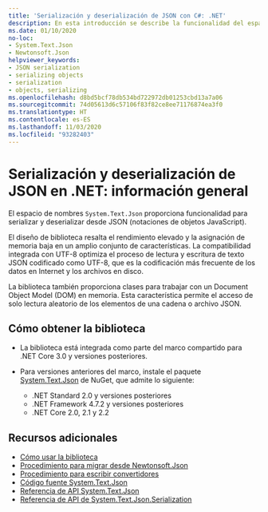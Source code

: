 ```yaml
---
title: 'Serialización y deserialización de JSON con C#: .NET'
description: En esta introducción se describe la funcionalidad del espacio de nombres System.Text.Json para serializar y deserializar con JSON en .NET.
ms.date: 01/10/2020
no-loc:
- System.Text.Json
- Newtonsoft.Json
helpviewer_keywords:
- JSON serialization
- serializing objects
- serialization
- objects, serializing
ms.openlocfilehash: d8bd5bcf78db534bd722972db01253cbd13a7a06
ms.sourcegitcommit: 74d05613d6c57106f83f82ce8ee71176874ea3f0
ms.translationtype: HT
ms.contentlocale: es-ES
ms.lasthandoff: 11/03/2020
ms.locfileid: "93282403"
---
```

# <a name="json-serialization-and-deserialization-marshalling-and-unmarshalling-in-net---overview"></a>Serialización y deserialización de JSON en .NET: información general

El espacio de nombres `System.Text.Json` proporciona funcionalidad para serializar y deserializar desde JSON (notaciones de objetos JavaScript).

El diseño de biblioteca resalta el rendimiento elevado y la asignación de memoria baja en un amplio conjunto de características. La compatibilidad integrada con UTF-8 optimiza el proceso de lectura y escritura de texto JSON codificado como UTF-8, que es la codificación más frecuente de los datos en Internet y los archivos en disco.

La biblioteca también proporciona clases para trabajar con un Document Object Model (DOM) en memoria. Esta característica permite el acceso de solo lectura aleatorio de los elementos de una cadena o archivo JSON.

## <a name="how-to-get-the-library"></a>Cómo obtener la biblioteca

* La biblioteca está integrada como parte del marco compartido para .NET Core 3.0 y versiones posteriores.
* Para versiones anteriores del marco, instale el paquete [System.Text.Json](https://www.nuget.org/packages/System.Text.Json) de NuGet, que admite lo siguiente:

  * .NET Standard 2.0 y versiones posteriores
  * .NET Framework 4.7.2 y versiones posteriores
  * .NET Core 2.0, 2.1 y 2.2

## <a name="additional-resources"></a>Recursos adicionales

* [Cómo usar la biblioteca](system-text-json-how-to.md)
* [Procedimiento para migrar desde Newtonsoft.Json](system-text-json-migrate-from-newtonsoft-how-to.md)
* [Procedimiento para escribir convertidores](system-text-json-converters-how-to.md)
* [Código fuente System.Text.Json](https://github.com/dotnet/runtime/tree/81bf79fd9aa75305e55abe2f7e9ef3f60624a3a1/src/libraries/System.Text.Json)
* [Referencia de API System.Text.Json](xref:System.Text.Json)
* [Referencia de API de System.Text.Json.Serialization](xref:System.Text.Json.Serialization)
<!-- * [Roadmap](https://github.com/dotnet/runtime/blob/81bf79fd9aa75305e55abe2f7e9ef3f60624a3a1/src/libraries/System.Text.Json/roadmap/README.md)-->
